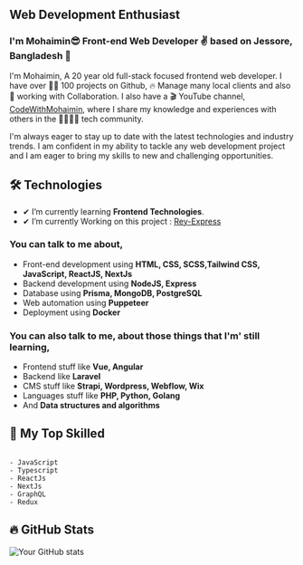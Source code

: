 ## Web Development Enthusiast

### I'm Mohaimin😎 Front-end Web Developer ✌ based on Jessore, Bangladesh 🥳

I'm Mohaimin, A 20 year old full-stack focused frontend web developer. I have over 👩‍💻 100 projects on Github, 🔥 Manage many local clients and also 🤼 working with Collaboration. I also have a 🎬 YouTube channel, [CodeWithMohaimin](https://youtube.com/@CodeWithMohaimin), where I share my knowledge and experiences with others in the 👨‍👨‍👦‍👦 tech community.
</br>

I'm always eager to stay up to date with the latest technologies and industry trends. I am confident in my ability to tackle any web development project and I am eager to bring my skills to new and challenging opportunities.

## 🛠 Technologies

- ✔ I’m currently learning **Frontend Technologies**.
- ✔ I’m currently Working on this project : [Rey-Express](https://rey-xpress.com/)

### You can talk to me about,

- Front-end development using **HTML, CSS, SCSS,Tailwind CSS, JavaScript, ReactJS, NextJs**
- Backend development using **NodeJS, Express**
- Database using **Prisma, MongoDB, PostgreSQL**
- Web automation using **Puppeteer**
- Deployment using **Docker**

### You can also talk to me, about those things that I'm' still learning,

- Frontend stuff like **Vue, Angular**
- Backend like **Laravel**
- CMS stuff like **Strapi, Wordpress, Webflow, Wix**
- Languages stuff like **PHP, Python, Golang**
- And **Data structures and algorithms**

## 🧠 My Top Skilled

```text

- JavaScript
- Typescript
- ReactJs
- NextJs
- GraphQL
- Redux

```

## 🔥 GitHub Stats

![Your GitHub stats](https://github-readme-stats.vercel.app/api?username=codewithmohaimin&show_icons=true)

